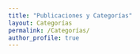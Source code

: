 ```yaml
---
title: "Publicaciones y Categorías"
layout: Categorías
permalink: /Categorías/
author_profile: true
---
```

